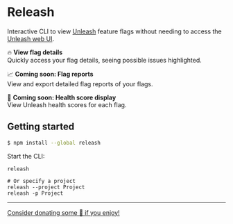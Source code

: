 # Releash

Interactive CLI to view [Unleash](https://www.getunleash.io/) feature flags without needing to access the [Unleash web UI](https://app.unleash-hosted.com/sign-in).

🔥 **View flag details**<br>
Quickly access your flag details, seeing possible issues highlighted.

📈 **Coming soon: Flag reports**<br>
View and export detailed flag reports of your flags.

💊 **Coming soon: Health score display**<br>
View Unleash health scores for each flag.

## Getting started

```bash
$ npm install --global releash
```

Start the CLI:

```shell
releash

# Or specify a project
releash --project Project
releash -p Project
```

---

[Consider donating some 🍕 if you enjoy!](https://www.buymeacoffee.com/benrogerson)
